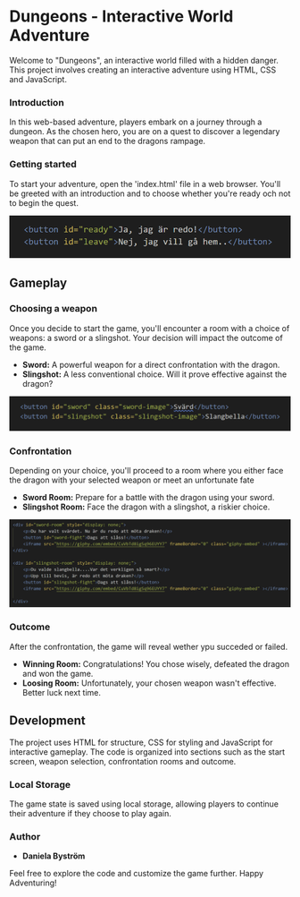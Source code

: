 # Dungeons - Interactive World Adventure

Welcome to "Dungeons", an interactive world filled with a hidden danger. This project involves creating an interactive adventure using HTML, CSS and JavaScript.

### Introduction

In this web-based adventure, players embark on a journey through a dungeon. As the chosen hero, you are on a quest to discover a legendary weapon that can put an end to the dragons rampage.

### Getting started

To start your adventure, open the 'index.html' file in a web browser. You'll be greeted with an introduction and to choose whether you're ready och not to begin the quest.

![alt-text](/images/print-ready.png)

## Gameplay

### Choosing a weapon

Once you decide to start the game, you'll encounter a room with a choice of weapons: a sword or a slingshot. Your decision will impact the outcome of the game.

* __Sword:__ A powerful weapon for a direct confrontation with the dragon.
* __Slingshot:__ A less conventional choice. Will it prove effective against the dragon?

![alt-text](/images/print-weapon.png)

### Confrontation

Depending on your choice, you'll proceed to a room where you either face the dragon with your selected weapon or meet an unfortunate fate

* __Sword Room:__ Prepare for a battle with the dragon using your sword.
* __Slingshot Room:__ Face the dragon with a slingshot, a riskier choice.

![alt-text](/images/print-winloose.png)

### Outcome

After the confrontation, the game will reveal wether ypu succeded or failed.

* __Winning Room:__ Congratulations! You chose wisely, defeated the dragon and won the game.
* __Loosing Room:__ Unfortunately, your chosen weapon wasn't effective. Better luck next time.

## Development

The project uses HTML for structure, CSS for styling and JavaScript for interactive gameplay. The code is organized into sections such as the start screen, weapon selection, confrontation rooms and outcome.

### Local Storage

The game state is saved using local storage, allowing players to continue their adventure if they choose to play again.

### Author

* __Daniela Byström__

Feel free to explore the code and customize the game further. Happy Adventuring!
